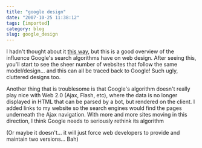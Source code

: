 ```yaml
---
title: "google design"
date: "2007-10-25 11:38:12"
tags: [imported]
category: blog
slug: google_design
---
```


I hadn't thought about it <a href="http://www.meangene.com/google/design_for_google.html">this way</a>, but this is a good overview of the influence Google's search algorithms have on web design. After seeing this, you'll start to see the sheer number of websites that follow the same model/design... and this can all be traced back to Google! Such ugly, cluttered designs too.

Another thing that is troublesome is that Google's algorithm doesn't really play nice with Web 2.0 (Ajax, Flash, etc), where the data is no longer displayed in HTML that can be parsed by a bot, but rendered on the client. I added links to my website so the search engines would find the pages underneath the Ajax navigation. With more and more sites moving in this direction, I think Google needs to seriously rethink its algorithm

(Or maybe it doesn't... it will just force web developers to provide and maintain two versions... Bah)
